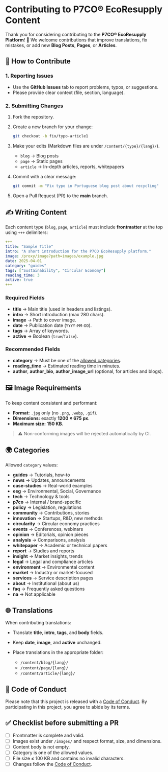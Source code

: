 # Contributing to P7CO® EcoResupply Content

Thank you for considering contributing to the **P7CO® EcoResupply Platform**! 🚀
We welcome contributions that improve translations, fix mistakes, or add new **Blog Posts**, **Pages**, or **Articles**.

## 📝 How to Contribute

### 1. Reporting Issues

* Use the **GitHub Issues** tab to report problems, typos, or suggestions.
* Please provide clear context (file, section, language).

### 2. Submitting Changes

1. Fork the repository.
2. Create a new branch for your change:

   ```bash
   git checkout -b fix/typo-article1
   ```
3. Make your edits (Markdown files are under `/content/{type}/{lang}/`).

   * `blog` → Blog posts
   * `page` → Static pages
   * `article` → In-depth articles, reports, whitepapers
4. Commit with a clear message:

   ```bash
   git commit -m "Fix typo in Portuguese blog post about recycling"
   ```
5. Open a Pull Request (PR) to the **main** branch.

## ✍️ Writing Content

Each content type (`blog`, `page`, `article`) must include **frontmatter** at the top using `+++` delimiters:

```yaml
+++
title: "Sample Title"
intro: "A short introduction for the P7CO EcoResupply platform."
image: /proxy/image?path=images/example.jpg
date: 2025-04-01
category: "guides"
tags: ["Sustainability", "Circular Economy"]
reading_time: 3
active: true
+++
```

### Required Fields

* **title** → Main title (used in headers and listings).
* **intro** → Short introduction (max 280 chars).
* **image** → Path to cover image.
* **date** → Publication date (`YYYY-MM-DD`).
* **tags** → Array of keywords.
* **active** → Boolean (`true`/`false`).

### Recommended Fields

* **category** → Must be one of the [allowed categories](#-categories).
* **reading\_time** → Estimated reading time in minutes.
* **author**, **author\_bio**, **author\_image\_url** (optional, for articles and blogs).

## 🖼️ Image Requirements

To keep content consistent and performant:

* **Format:** `.jpg` only (no `.png`, `.webp`, `.gif`).
* **Dimensions:** exactly **1200 × 675 px**.
* **Maximum size:** **150 KB**.

> ⚠️ Non-conforming images will be rejected automatically by CI.

## 🌍 Categories

Allowed `category` values:

* **guides** → Tutorials, how-to
* **news** → Updates, announcements
* **case-studies** → Real-world examples
* **esg** → Environmental, Social, Governance
* **tech** → Technology & tools
* **p7co** → Internal / brand-specific
* **policy** → Legislation, regulations
* **community** → Contributions, stories
* **innovation** → Startups, R\&D, new methods
* **circularity** → Circular economy practices
* **events** → Conferences, webinars
* **opinion** → Editorials, opinion pieces
* **analysis** → Comparisons, analysis
* **whitepaper** → Academic or technical papers
* **report** → Studies and reports
* **insight** → Market insights, trends
* **legal** → Legal and compliance articles
* **environment** → Environmental content
* **market** → Industry or market-focused
* **services** → Service description pages
* **about** → Institutional (about us)
* **faq** → Frequently asked questions
* **na** → Not applicable

## 🌐 Translations

When contributing translations:

* Translate **title**, **intro**, **tags**, and **body** fields.
* Keep **date**, **image**, and **active** unchanged.
* Place translations in the appropriate folder:

  * `/content/blog/{lang}/`
  * `/content/page/{lang}/`
  * `/content/article/{lang}/`

## 📜 Code of Conduct

Please note that this project is released with a [Code of Conduct](CODE_OF_CONDUCT.md).
By participating in this project, you agree to abide by its terms.

## ✅ Checklist before submitting a PR

* [ ] Frontmatter is complete and valid.
* [ ] Images exist under `/images/` and respect format, size, and dimensions.
* [ ] Content body is not empty.
* [ ] Category is one of the allowed values.
* [ ] File size ≤ 100 KB and contains no invalid characters.
* [ ] Changes follow the [Code of Conduct](CODE_OF_CONDUCT.md).
